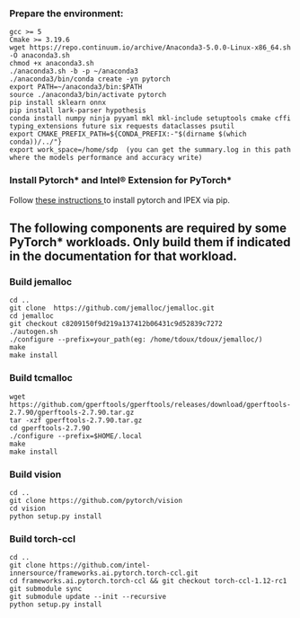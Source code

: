 ### Prepare the environment:
    gcc >= 5
    Cmake >= 3.19.6
    wget https://repo.continuum.io/archive/Anaconda3-5.0.0-Linux-x86_64.sh -O anaconda3.sh
    chmod +x anaconda3.sh
    ./anaconda3.sh -b -p ~/anaconda3
    ./anaconda3/bin/conda create -yn pytorch
    export PATH=~/anaconda3/bin:$PATH
    source ./anaconda3/bin/activate pytorch
    pip install sklearn onnx
    pip install lark-parser hypothesis
    conda install numpy ninja pyyaml mkl mkl-include setuptools cmake cffi typing_extensions future six requests dataclasses psutil
    export CMAKE_PREFIX_PATH=${CONDA_PREFIX:-"$(dirname $(which conda))/../"}
    export work_space=/home/sdp  (you can get the summary.log in this path where the models performance and accuracy write)   

### Install Pytorch* and Intel® Extension for PyTorch*
Follow [these instructions ](https://intel.github.io/intel-extension-for-pytorch/1.12.0/tutorials/installation.html) to install pytorch and IPEX via pip.


## The following components are required by some PyTorch* workloads. Only build them if indicated in the documentation for that workload. 
### Build jemalloc
    cd ..
    git clone  https://github.com/jemalloc/jemalloc.git    
    cd jemalloc
    git checkout c8209150f9d219a137412b06431c9d52839c7272
    ./autogen.sh
    ./configure --prefix=your_path(eg: /home/tdoux/tdoux/jemalloc/)
    make
    make install

### Build tcmalloc 
    wget https://github.com/gperftools/gperftools/releases/download/gperftools-2.7.90/gperftools-2.7.90.tar.gz
    tar -xzf gperftools-2.7.90.tar.gz 
    cd gperftools-2.7.90
    ./configure --prefix=$HOME/.local
    make
    make install

### Build vision
    cd ..
    git clone https://github.com/pytorch/vision
    cd vision
    python setup.py install

### Build torch-ccl 
    cd ..
    git clone https://github.com/intel-innersource/frameworks.ai.pytorch.torch-ccl.git
    cd frameworks.ai.pytorch.torch-ccl && git checkout torch-ccl-1.12-rc1
    git submodule sync 
    git submodule update --init --recursive
    python setup.py install 

